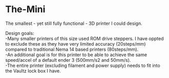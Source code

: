 # The-Mini
The smallest - yet still fully functional - 3D printer I could design. 

Design goals:  
-Many smaller printers of this size used ROM drive steppers. I have oppted to exclude these as they have very limited accuracy (20steps/mm) compared to traditional Nema 14 based printers (80steps/mm).  
-An additional goal is for this printer to be able to achieve the same speed/accel of a default ender 3 (500mm/s2 and 50mm/s).  
-The entire printer (excluding filament and power supply) needs to fit into the Vaultz lock box I have.   
